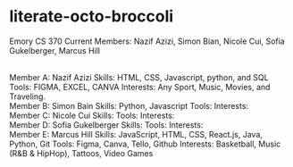 # literate-octo-broccoli
Emory CS 370
Current Members: Nazif Azizi, Simon Bian, Nicole Cui, Sofia Gukelberger, Marcus Hill

<br>
Member A: Nazif Azizi
Skills: HTML, CSS, Javascript, python, and SQL
Tools: FIGMA, EXCEL, CANVA
Interests: Any Sport, Music, Movies, and Traveling.

<br>
Member B: Simon Bain
Skills: Python, Javascript
Tools:
Interests:

<br>
Member C: Nicole Cui
Skills:
Tools:
Interests:

<br>
Member D: Sofia Gukelberger
Skills:
Tools:
Interests:

<br>
Member E: Marcus Hill
Skills: JavaScript, HTML, CSS, React.js, Java, Python, Git
Tools: Figma, Canva, Tello, Github
Interests: Basketball, Music (R&B & HipHop), Tattoos, Video Games

